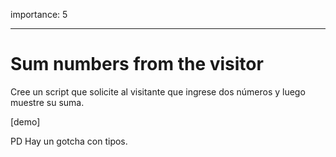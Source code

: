 importance: 5

---

# Sum numbers from the visitor

Cree un script que solicite al visitante que ingrese dos números y luego muestre su suma.

[demo]

PD Hay un gotcha con tipos.
